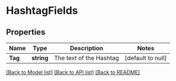 # HashtagFields

## Properties
Name | Type | Description | Notes
------------ | ------------- | ------------- | -------------
**Tag** | **string** | The text of the Hashtag | [default to null]

[[Back to Model list]](../README.md#documentation-for-models) [[Back to API list]](../README.md#documentation-for-api-endpoints) [[Back to README]](../README.md)

